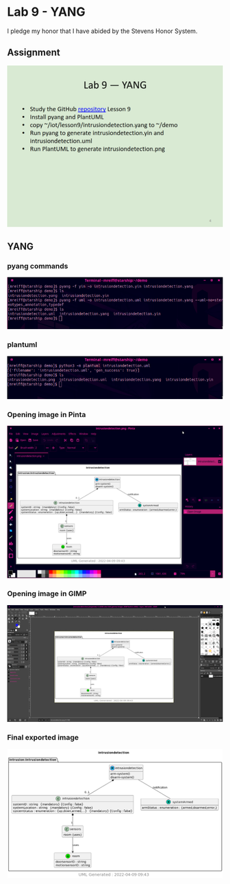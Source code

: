# Lab 9 - YANG

I pledge my honor that I have abided by the Stevens Honor System.

## Assignment
![](assets/Lab9.png)

## YANG

### pyang commands
![](assets/pyang.png)

### plantuml
![](assets/plantuml.png)

### Opening image in Pinta
![](assets/pinta.png)

### Opening image in GIMP
![](assets/gimp.png)

### Final exported image
![](assets/intrusiondetection.png)